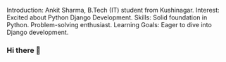Introduction:
Ankit Sharma, B.Tech (IT) student from Kushinagar.
Interest:
Excited about Python Django Development.
 Skills:
Solid foundation in Python.
Problem-solving enthusiast.
Learning Goals:
Eager to dive into Django development.



### Hi there 👋

<!--
**ankitsharma97/ankitsharma97** is a ✨ _special_ ✨ repository because its `README.md` (this file) appears on your GitHub profile.

Here are some ideas to get you started:

- 🔭 I’m currently working on ...
- 🌱 I’m currently learning ...
- 👯 I’m looking to collaborate on ...
- 🤔 I’m looking for help with ...
- 💬 Ask me about ...
- 📫 How to reach me: ...
- 😄 Pronouns: ...
- ⚡ Fun fact: ...
-->

